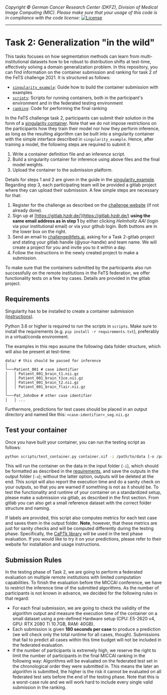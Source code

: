 _Copyright © German Cancer Research Center (DKFZ), Division of Medical Image Computing (MIC). Please make sure that your usage of this code is in compliance with the code license:_
[![License](https://img.shields.io/badge/License-Apache%202.0-blue.svg)](./LICENSE)

---

# Task 2: Generalization "in the wild"

This tasks focuses on how segmentation methods can learn from multi-institutional datasets how to be robust to distribution shifts at test-time, effectively solving a domain generalization problem. In this repository, you can find information on the container submission and ranking for task 2 of the FeTS challenge 2021. It is structured as follows:

- [`singularity_example`](singularity_example): Guide how to build the container submission with examples
- [`scripts`](scripts): Scripts for running containers, both in the participant's environment and in the federated testing environment
- [`ranking`](ranking): Code for performing the final ranking

In the FeTS challenge task 2, participants can submit their solution in the form of a [singularity container](https://sylabs.io/guides/3.7/user-guide/index.html). Note that we do not impose restrictions on the participants how they train their model nor how they perform inference, as long as the resulting algorithm can be built into a singularity container with the simple interface described in `singularity_example`. Hence, after training a model, the following steps are required to submit it:

1. Write a container definition file and an inference script.
2. Build a singularity container for inference using above files and the final model weights.
3. Upload the container to the submission platform.

Details for steps 1 and 2 are given in the guide in the [singularity_example](singularity_example). Regarding step 3, each participating team will be provided a gitlab project where they can upload their submission. A few simple steps are necessary for that:

1. Register for the challenge as described on the [challenge website](https://fets-ai.github.io/Challenge/) (if not already done).
2. Sign up at [https://gitlab.hzdr.de/](https://gitlab.hzdr.de/) **using the same email address as in step 1** by either clicking *Helmholtz AAI* (login via your institutional email) or via your github login. Both buttons are in the lower box on the right.
3. Send an email to [challenge@fets.ai](mailto:challenge@fets.ai), asking for a Task 2-gitlab project and stating your gitlab handle (@your-handle) and team name. We will create a project for you and invite you to it within a day.
4. Follow the instructions in the newly created project to make a submission.

To make sure that the containers submitted by the participants also run successfully on the remote institutions in the FeTS federation, we offer functionality tests on a few toy cases. Details are provided in the gitlab project.

## Requirements
Singularity has to be installed to create a container submission [(instructions)](https://sylabs.io/guides/3.7/user-guide/quick_start.html#quick-installation-steps).

Python 3.6 or higher is required to run the scripts in `scripts`. Make sure to install the requirements (e.g. `pip install -r requirements.txt`), preferably in a virtual/conda environment.

The examples in this repo assume the following data folder structure, which will also be present at test-time:
```
data/ # this should be passed for inference
│
└───Patient_001 # case identifier
│   │ Patient_001_brain_t1.nii.gz
│   │ Patient_001_brain_t1ce.nii.gz
│   │ Patient_001_brain_t2.nii.gz
│   │ Patient_001_brain_flair.nii.gz
│   
└───Pat_JohnDoe # other case identifier
│   │ ...
```
Furthermore, predictions for test cases should be placed in an output directory and named like this: `<case-identifier>_seg.nii.gz`

## Test your container

Once you have built your container, you can run the testing script as follows:

```bash
python scripts/test_container.py container.sif -i /path/to/data [-o /path/to/output_dir -l /path/to/label_dir]
```

This will run the container on the data in the input folder (`-i`), which should be formatted as described in the [requirements](#requirements), and save the outputs in the output folder (`-o`); without the latter option, outputs will be deleted at the end. This script will also report the execution time and do a sanity check on your outputs, so that you are warned if something is not as it should be. To test the functionality and runtime of your container on a standardized setup, please make a submission via gitlab, as described in the first section. From gitlab you can also get a small reference dataset with the correct folder structure and naming.

If labels are provided, this script also computes metrics for each test case and saves them in the output folder. **Note**, however, that these metrics are just for sanity checks and will be computed differently during the testing phase. Specifically, the [CaPTk library](https://cbica.github.io/CaPTk/BraTS_Metrics.html) will be used in the test phase evaluation. If you would like to try it on your predictions, please refer to their website for installation and usage instructions.

## Submission Rules
In the testing phase of Task 2, we are going to perform a federated evaluation on multiple remote institutions with limited computation capabilities. To finish the evaluation before the MICCAI conference, we have to restrict the inference time of the submitted algorithms. As the number of participants is not known in advance, we decided for the following rules in that regard:
- For each final submission, we are going to check the validity of the algorithm output and measure the execution time of the container on a small dataset using a pre-defined Hardware setup (CPU: E5-2620 v4, GPU: RTX 2080 Ti 10.7GB, RAM: 40GB).
- Each submission is given **180 seconds per case** to produce a prediction (we will check only the total runtime for all cases, though). Submissions that fail to predict all cases within this time budget will not be included in the federated evaluation.
- If the number of participants is extremely high, we reserve the right to limit the number of participants in the final MICCAI ranking in the following way: Algorithms will be evaluated on the federated test set in the chronological order they were submitted in. This means the later an algorithm is submitted, the higher is the risk it cannot be evaluated on all federated test sets before the end of the testing phase. Note that this is a worst-case rule and we will work hard to include every single valid submission in the ranking.
